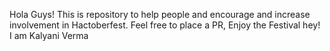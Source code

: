 Hola Guys!
This is repository to help people and encourage and increase involvement in Hactoberfest.
Feel free to place a PR, Enjoy the Festival
hey!
I am Kalyani Verma
